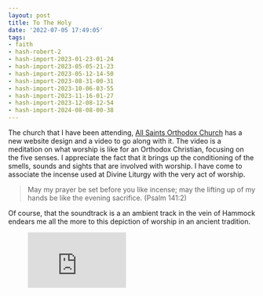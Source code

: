 ```yaml
---
layout: post
title: To The Holy
date: '2022-07-05 17:49:05'
tags:
- faith
- hash-robert-2
- hash-import-2023-01-23-01-24
- hash-import-2023-05-05-21-23
- hash-import-2023-05-12-14-50
- hash-import-2023-08-31-00-31
- hash-import-2023-10-06-03-55
- hash-import-2023-11-16-01-27
- hash-import-2023-12-08-12-54
- hash-import-2024-08-08-00-38
---
```


The church that I have been attending, [All Saints Orthodox Church](https://www.allsaintsnc.org/) has a new website design and a video to go along with it. The video is a meditation on what worship is like for an Orthodox Christian, focusing on the five senses. I appreciate the fact that it brings up the conditioning of the smells, sounds and sights that are involved with worship. I have come to associate the incense used at Divine Liturgy with the very act of worship.

> May my prayer be set before you like incense; may the lifting up of my hands be like the evening sacrifice. (Psalm 141:2)

Of course, that the soundtrack is a an ambient track in the vein of Hammock endears me all the more to this depiction of worship in an ancient tradition.

<figure class="kg-card kg-embed-card"><iframe width="200" height="113" src="https://www.youtube.com/embed/LyDWkTX6Ops?feature=oembed" frameborder="0" allow="accelerometer; autoplay; clipboard-write; encrypted-media; gyroscope; picture-in-picture" allowfullscreen title="To The Holy"></iframe></figure>